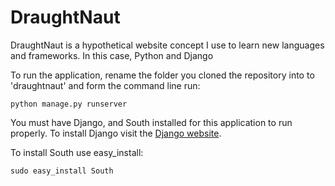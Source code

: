# DraughtNaut

DraughtNaut is a hypothetical website concept I use to learn new languages and frameworks. In this case, Python and Django

To run the application, rename the folder you cloned the repository into to 'draughtnaut' and form the command line run:

    python manage.py runserver

You must have Django, and South installed for this application to run properly. To install Django visit the [Django website](https://docs.djangoproject.com/en/dev/topics/install/).

To install South use easy_install:

    sudo easy_install South
